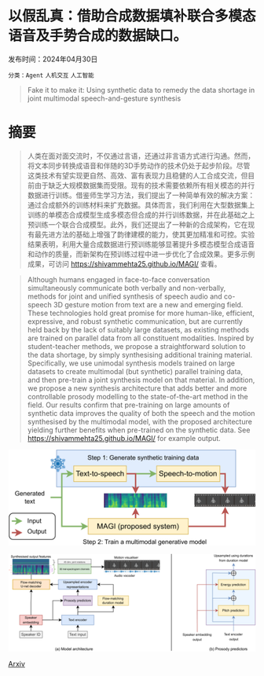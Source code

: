 # 以假乱真：借助合成数据填补联合多模态语音及手势合成的数据缺口。

发布时间：2024年04月30日

`分类：Agent` `人机交互` `人工智能`

> Fake it to make it: Using synthetic data to remedy the data shortage in joint multimodal speech-and-gesture synthesis

# 摘要

> 人类在面对面交流时，不仅通过言语，还通过非言语方式进行沟通。然而，将文本同步转换成语音和伴随的3D手势动作的技术仍处于起步阶段。尽管这类技术有望实现更自然、高效、富有表现力且稳健的人工合成交流，但目前由于缺乏大规模数据集而受限。现有的技术需要依赖所有相关模态的并行数据进行训练。借鉴师生学习方法，我们提出了一种简单有效的解决方案：通过合成额外的训练材料来扩充数据。具体而言，我们利用在大型数据集上训练的单模态合成模型生成多模态但合成的并行训练数据，并在此基础之上预训练一个联合合成模型。此外，我们还提出了一种新的合成架构，它在现有最先进方法的基础上增强了韵律建模的能力，使其更加精准和可控。实验结果表明，利用大量合成数据进行预训练能够显著提升多模态模型合成语音和动作的质量，而新架构在预训练过程中进一步优化了合成效果。更多示例成果，可访问 https://shivammehta25.github.io/MAGI/ 查看。

> Although humans engaged in face-to-face conversation simultaneously communicate both verbally and non-verbally, methods for joint and unified synthesis of speech audio and co-speech 3D gesture motion from text are a new and emerging field. These technologies hold great promise for more human-like, efficient, expressive, and robust synthetic communication, but are currently held back by the lack of suitably large datasets, as existing methods are trained on parallel data from all constituent modalities. Inspired by student-teacher methods, we propose a straightforward solution to the data shortage, by simply synthesising additional training material. Specifically, we use unimodal synthesis models trained on large datasets to create multimodal (but synthetic) parallel training data, and then pre-train a joint synthesis model on that material. In addition, we propose a new synthesis architecture that adds better and more controllable prosody modelling to the state-of-the-art method in the field. Our results confirm that pre-training on large amounts of synthetic data improves the quality of both the speech and the motion synthesised by the multimodal model, with the proposed architecture yielding further benefits when pre-trained on the synthetic data. See https://shivammehta25.github.io/MAGI/ for example output.

![以假乱真：借助合成数据填补联合多模态语音及手势合成的数据缺口。](../../../paper_images/2404.19622/x1.png)

![以假乱真：借助合成数据填补联合多模态语音及手势合成的数据缺口。](../../../paper_images/2404.19622/x2.png)

[Arxiv](https://arxiv.org/abs/2404.19622)